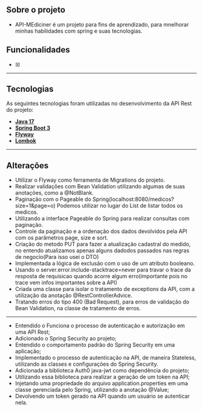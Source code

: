 ## Sobre o projeto

- API-MEdiciner é um projeto para fins de aprendizado, para mnelhorar minhas habilidades com spring e suas tecnologias.

## Funcionalidades

- [x] 

---


## Tecnologias

As seguintes tecnologias foram utilizadas no desenvolvimento da API Rest do projeto:

- **[Java 17](https://www.oracle.com/java)**
- **[Spring Boot 3](https://spring.io/projects/spring-boot)**
- **[Flyway](https://documentation.red-gate.com/flyway)**
- **[Lombok](https://projectlombok.org/setup/maven)**

---

## Alterações

- Utilizar o Flyway como ferramenta de Migrations do projeto.
- Realizar validações com Bean Validation utilizando algumas de suas anotações, como a @NotBlank.
- Paginação com o Pageable do Spring(localhost:8080/medicos?size=1&page=o) Podemos utilizar no lugar do List de listar todos os medicos.
- Utilizando a interface Pageable do Spring para realizar consultas com paginação.
- Controle da paginação e a ordenação dos dados devolvidos pela API com os parâmetros page, size e sort.
- Criação do metodo PUT para fazer a atualização cadastral do medido, no entendo atualizamos apenas alguns dadodos passados nas regras de negocio(Para isso usei o DTO)
- Implementada a lógica de exclusão com o uso de um atributo booleano.
- Usando o server.error.include-stacktrace=never para travar o trace da resposta de requisicao quando acorre algum erro(importante pois no trace vem infos importantes sobre a API)
- Criada uma classe para isolar o tratamento de exceptions da API, com a utilização da anotação @RestControllerAdvice.
- Tratando erros do tipo 400 (Bad Request), para erros de validação do Bean Validation, na classe de tratamento de erros.
---

- Entendido o Funciona o processo de autenticação e autorização em uma API Rest;
- Adicionado o Spring Security ao projeto;
- Entendido  o comportamento padrão do Spring Security em uma aplicação;
- Implementado o processo de autenticação na API, de maneira Stateless, utilizando as classes e configurações do Spring Security.
- Adicionada a biblioteca Auth0 java-jwt como dependência do projeto;
- Utilizando essa biblioteca para realizar a geração de um token na API;
- Injetando uma propriedade do arquivo application.properties em uma classe gerenciada pelo Spring, utilizando a anotação @Value;
- Devolvendo um token gerado na API quando um usuário se autenticar nela.